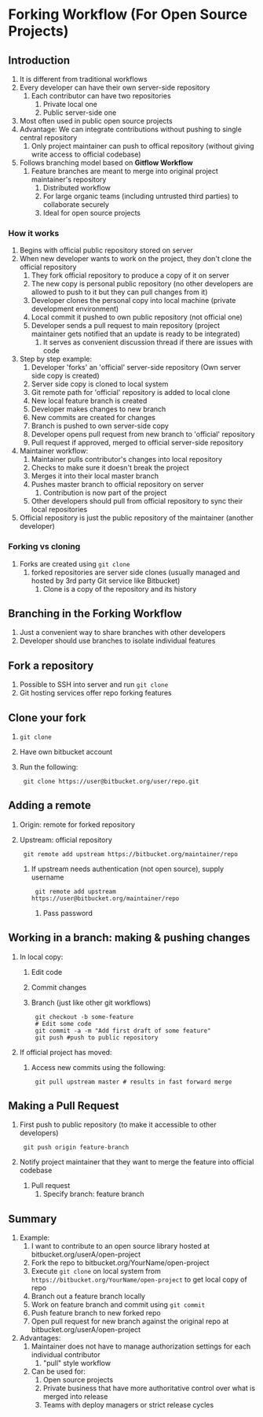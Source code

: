 # Forking Workflow (For Open Source Projects) #
## Introduction ##
1. It is different from traditional workflows
2. Every developer can have their own server-side repository
	1. Each contributor can have two repositories
		1. Private local one
		2. Public server-side one
3. Most often used in public open source projects
4. Advantage: We can integrate contributions without pushing to single central repository
	1. Only project maintainer can push to offical repository (without giving write access to official codebase)
5. Follows branching model based on **Gitflow Workflow**
	1. Feature branches are meant to merge into original project maintainer's repository
		1. Distributed workflow
		2. For large organic teams (including untrusted third parties) to collaborate securely
		3. Ideal for open source projects

### How it works ###
1. Begins with official public repository stored on server
2. When new developer wants to work on the project, they don't clone the official repository
	1. They fork official repository to produce a copy of it on server
	2. The new copy is personal public repository (no other developers are allowed to push to it but they can pull changes from it)
	3. Developer clones the personal copy into local machine (private development environment)
	4. Local commit it pushed to own public repository (not official one)
	5. Developer sends a pull request to main repository (project maintainer gets notified that an update is ready to be integrated)
		1. It serves as convenient discussion thread if there are issues with code
3. Step by step example:
	1. Developer 'forks' an 'official' server-side repository (Own server side copy is created)
	2. Server side copy is cloned to local system
	3. Git remote path for 'official' repository is added to local clone
	4. New local feature branch is created
	5. Developer makes changes to new branch
	6. New commits are created for changes
	7. Branch is pushed to own server-side copy
	8. Developer opens pull request from new branch to 'official' repository
	9. Pull request if approved, merged to official server-side repository
4. Maintainer workflow:
	1. Maintainer pulls contributor's changes into local repository
	2. Checks to make sure it doesn't break the project
	3. Merges it into their local master branch
	4. Pushes master branch to official repository on server
		1. Contribution is now part of the project
	5. Other developers should pull from official repository to sync their local repositories
5. Official repository is just the public repository of the maintainer (another developer)

### Forking vs cloning ###
1. Forks are created using `git clone`
	1. forked repositories are server side clones (usually managed and hosted by 3rd party Git service like Bitbucket)
		1. Clone is a copy of the repository and its history

## Branching in the Forking Workflow ##
1. Just a convenient way to share branches with other developers
2. Developer should use branches to isolate individual features

## Fork a repository ##
1. Possible to SSH into server and run `git clone`
2. Git hosting services offer repo forking features

## Clone your fork ##
1. `git clone`
2. Have own bitbucket account
3. Run the following:

		git clone https://user@bitbucket.org/user/repo.git

## Adding a remote ##
1. Origin: remote for forked repository
2. Upstream: official repository

		git remote add upstream https://bitbucket.org/maintainer/repo

	1. If upstream needs authentication (not open source), supply username
			
			git remote add upstream https://user@bitbucket.org/maintainer/repo

		1. Pass password

## Working in a branch: making & pushing changes ##
1. In local copy:
	1. Edit code
	2. Commit changes
	3. Branch (just like other git workflows)

			git checkout -b some-feature
			# Edit some code
			git commit -a -m "Add first draft of some feature"
			git push #push to public repository

2. If official project has moved:
	1. Access new commits using the following:

			git pull upstream master # results in fast forward merge

## Making a Pull Request ##
1. First push to public repository (to make it accessible to other developers)

		git push origin feature-branch

2. Notify project maintainer that they want to merge the feature into official codebase
	1. Pull request
		1. Specify branch: feature branch

## Summary ##
1. Example:
	1. I want to contribute to an open source library hosted at bitbucket.org/userA/open-project
	2. Fork the repo to bitbucket.org/YourName/open-project
	3. Execute `git clone` on local system from `https://bitbucket.org/YourName/open-project` to get local copy of repo
	4. Branch out a feature branch locally
	5. Work on feature branch and commit using `git commit`
	6. Push feature branch to new forked repo
	7. Open pull request for new branch against the original repo at bitbucket.org/userA/open-project
2. Advantages:
	1. Maintainer does not have to manage authorization settings for each individual contributor
		1. "pull" style workflow
	2. Can be used for:
		1. Open source projects
		2. Private business that have more authoritative control over what is merged into release
		3. Teams with deploy managers or strict release cycles